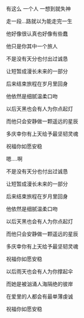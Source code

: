 有这么   一个人   一想到就失神

走一段...路就以为能走完一生

他好像很认真也好像有些蠢

他只是你其中一个旅人

不是没有天分也付出过诚恳

让短暂成漫长未来的一部分

后来结束旅程在岁月里回身

他依然是细腻温柔口吻

以后天黑也会有人为你点起灯

而他只会安静做一颗遥远的星辰

多庆幸你有上天给予最坚韧灵魂

祝福你如愿安稳

嗯....啊

不是没有天分也付出过诚恳

让短暂成漫长未来的一部分

后来结束旅程在岁月里回身

他依然是细腻温柔口吻

以后天黑也会有人为你点起灯

而他只会安静做一颗遥远的星辰

多庆幸你有上天给予最坚韧灵魂

祝福你如愿安稳

以后雨天也会有人为你撑起伞

而她是被汹涌人海隔绝的彼岸

在爱里的人都会有最单薄虔诚

祝福你如愿安稳

